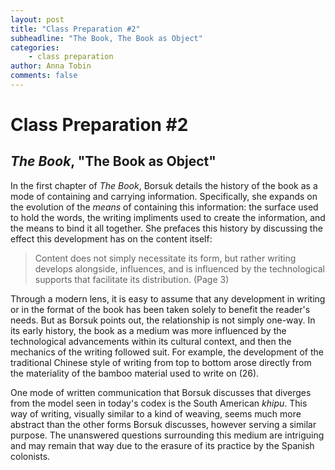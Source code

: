 ```yaml
---
layout: post
title: "Class Preparation #2"
subheadline: "The Book, The Book as Object"
categories:
    - class preparation 
author: Anna Tobin
comments: false
---
```


# Class Preparation #2
## _The Book_, "The Book as Object"

In the first chapter of _The Book_, Borsuk details the history of the book as a mode of containing and carrying information. Specifically, she expands on the evolution of the _means_ of containing this information: the surface used to hold the words, the writing impliments used to create the information, and the means to bind it all together. She prefaces this history by discussing the effect this development has on the content itself:

>Content does not simply necessitate its form, but rather writing develops alongside, influences, and is influenced by the technological supports that facilitate its distribution. (Page 3)
>  												

Through a modern lens, it is easy to assume that any development in writing or in the format of the book has been taken solely to benefit the reader's needs. But as Borsuk points out, the relationship is not simply one-way. In its early history, the book as a medium was more influenced by the technological advancements within its cultural context, and then the mechanics of the writing followed suit. For example, the development of the traditional Chinese style of writing from top to bottom arose directly from the materiality of the bamboo material used to write on (26).

One mode of written communication that Borsuk discusses that diverges from the model seen in today's codex is the South American _khipu_. This way of writing, visually similar to a kind of weaving, seems much more abstract than the other forms Borsuk discusses, however serving a similar purpose. The unanswered questions surrounding this medium are intriguing and may remain that way due to the erasure of its practice by the Spanish colonists. 